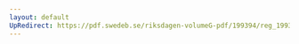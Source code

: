 ```yaml
---
layout: default
UpRedirect: https://pdf.swedeb.se/riksdagen-volumeG-pdf/199394/reg_199394/reg_199394_0416.pdf
---
```

